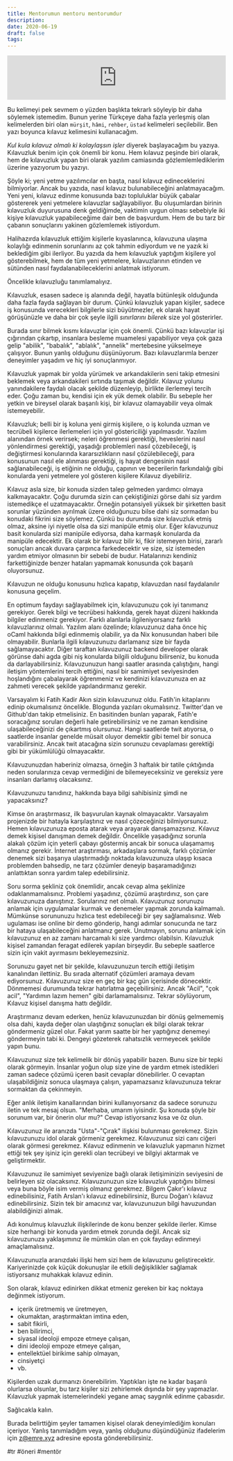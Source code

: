 ```yaml
---
title: Mentorumun mentoru mentorumdur
description:
date: 2020-06-19 
draft: false
tags:  
---
```



<iframe src="https://anchor.fm/delirehberi/embed/episodes/Mentrmn-mentr-mentrmdr-efviv5" height="102px"  style="width:100%" frameborder="0" scrolling="no"></iframe>

Bu kelimeyi pek sevmem o yüzden başlıkta tekrarlı söyleyip bir daha söylemek istemedim. Bunun yerine Türkçeye daha fazla yerleşmiş olan kelimelerden biri olan `mürşit`, `hâmi`, `rehber`, `üstad` kelimeleri seçilebilir. Ben yazı boyunca kılavuz kelimesini kullanacağım. 

*Kul kula kılavuz olmalı ki kolaylaşsın işler* diyerek başlayacağım bu yazıya. Kılavuzluk benim için çok önemli bir konu. Hem kılavuz peşinde biri olarak, hem de kılavuzluk yapan biri olarak yazılım camiasında gözlemlemlediklerim üzerine yazıyorum bu yazıyı.
<!--more-->


Şöyle ki; yeni yetme yazılımcılar en başta, nasıl kılavuz edineceklerini bilmiyorlar. Ancak bu yazıda, nasıl kılavuz bulunabileceğini anlatmayacağım. Yeni yeni, kılavuz edinme konusunda bazı topluluklar büyük çabalar göstererek yeni yetmelere kılavuzlar sağlayabiliyor. Bu oluşumlardan birinin kılavuzluk duyurusuna denk geldiğimde, vaktimin uygun olması sebebiyle iki kişiye kılavuzluk yapabileceğime dair ben de başvurdum. Hem de bu tarz bir çabanın sonuçlarını yakinen gözlemlemek istiyordum.

Halihazırda kılavuzluk ettiğim kişilerle kıyaslanınca, kılavuzuna ulaşma kolaylığı edinmenin sorunlarını az çok tahmin ediyordum ve ne yazık ki beklediğim gibi ilerliyor. Bu yazıda da hem kılavuzluk yaptığım kişilere yol gösterebilmek, hem de tüm yeni yetmelere, kılavuzlarının etinden ve sütünden nasıl faydalanabileceklerini anlatmak istiyorum.

Öncelikle kılavuzluğu tanımlamalıyız.

Kılavuzluk, esasen sadece iş alanında değil, hayatla bütünleşik olduğunda daha fazla fayda sağlayan bir durum. Çünkü kılavuzluk yapan kişiler, sadece iş konusunda verecekleri bilgilerle sizi büyütmezler, ek olarak hayat görüşünüzle ve daha bir çok şeyle ilgili *sınırlarını bilerek* size yol gösterirler. 

Burada sınır bilmek kısmı kılavuzlar için çok önemli. Çünkü bazı kılavuzlar işi çığırından çıkartıp, insanlara besleme muamelesi yapabiliyor veya çok gaza gelip "abilik", "babalık", "ablalık", "annelik" mertebesine yükselmeye çalışıyor. Bunun yanlış olduğunu düşünüyorum. Bazı kılavuzlarımla benzer deneyimler yaşadım ve hiç iyi sonuçlanmıyor.

Kılavuzluk yapmak bir yolda yürümek ve arkandakilerin seni takip etmesini beklemek veya arkandakileri sırtında taşımak değildir. Kılavuz yolunu yanındakilere faydalı olacak şekilde düzenleyip, birlikte ilerlemeyi tercih eder. Çoğu zaman bu, kendisi için ek yük demek olabilir. Bu sebeple her yetkin ve bireysel olarak başarılı kişi, bir kılavuz olamayabilir veya olmak istemeyebilir. 

Kılavuzluk; belli bir iş koluna yeni girmiş kişilere, o iş kolunda uzman ve tecrübeli kişilerce ilerlemeleri için yol göstericiliği yapılmasıdır. Yazılım alanından örnek verirsek; neleri öğrenmesi gerektiği, heveslerini nasıl yönlendirmesi gerektiği, yaşadığı problemleri nasıl çözebileceği, iş değiştirmesi konularında kararsızlıkların nasıl çözülebileceği, para konusunun nasıl ele alınması gerektiği, iş hayat dengesinin nasıl sağlanabileceği, iş etiğinin ne olduğu, çapının ve becerilerin farkındalığı gibi konularda yeni yetmelere yol gösteren kişilere Kılavuz diyebiliriz.

Kılavuz asla size, bir konuda sizden talep gelmeden yardımcı olmaya kalkmayacaktır. Çoğu durumda sizin can çekiştiğinizi görse dahi siz yardım istemedikçe el uzatmayacaktır. Örneğin potansiyeli yüksek bir şirketten basit sorunlar yüzünden ayrılmak üzere olduğunuzu bilse dahi siz sormadan bu konudaki fikrini size söylemez. Çünkü bu durumda size kılavuzluk etmiş olmaz, aksine iyi niyetle olsa da sizi manipüle etmiş olur. Eğer kılavuzunuz basit konularda sizi manipüle ediyorsa, daha karmaşık konularda da manipüle edecektir. Ek olarak bir kılavuz bilir ki, fikir istemeyen birisi, zararlı sonuçları ancak duvara çarpınca farkedecektir ve size, siz istemeden yardım etmiyor olmasının bir sebebi de budur. Hatalarınızı kendiniz farkettiğinizde benzer hataları yapmamak konusunda çok başarılı oluyorsunuz.

Kılavuzun ne olduğu konusunu hızlıca kapatıp, kılavuzdan nasıl faydalanılır konusuna geçelim.

En optimum faydayı sağlayabilmek için, kılavuzunuzu çok iyi tanımanız gerekiyor. Gerek bilgi ve tecrübesi hakkında, gerek hayat düzeni hakkında bilgiler edinmeniz gerekiyor. Farklı alanlarla ilgileniyorsanız farklı kılavuzlarınız olmalı. Yazılım alanı özelinde; kılavuzunuz daha önce hiç oCaml hakkında bilgi edinmemiş olabilir, ya da Nix konusundan haberi bile olmayabilir. Bunlarla ilgili kılavuzunuzu darlamanız size bir fayda sağlamayacaktır. Diğer taraftan kılavuzunuz backend developer olarak görünse dahi agda gibi niş konularda bilgili olduğunu bilirseniz, bu konuda da darlayabilirsiniz. Kılavuzunuzun hangi saatler arasında çalıştığını, hangi iletişim yöntemlerini tercih ettiğini, nasıl bir samimiyet seviyesinden hoşlandığını çabalayarak öğrenmeniz ve kendinizi kılavuzunuza en az zahmeti verecek şekilde yapılandırmanız gerekir.

Varsayalım ki Fatih Kadir Akın sizin kılavuzunuz oldu. Fatih'in kitaplarını edinip okumalısınız öncelikle. Blogunda yazıları okumalısınız. Twitter'dan ve Github'dan takip etmelisiniz. En basitinden bunları yaparak, Fatih'e soracağınız soruları değerli hale getirebilirsiniz ve ne zaman kendisine ulaşabileceğinizi de çıkartmış olursunuz. Hangi saatlerde twit atıyorsa, o saatlerde insanlar genelde müsait oluyor demektir gibi temel bir sonuca varabilirsiniz. Ancak twit atacağına sizin sorunuzu cevaplaması gerektiği gibi bir yükümlülüğü olmayacaktır. 

Kılavuzunuzdan haberiniz olmazsa, örneğin 3 haftalık bir tatile çıktığında neden sorularınıza cevap vermediğini de bilemeyeceksiniz ve gereksiz yere insanları darlamış olacaksınız.

Kılavuzunuzu tanıdınız, hakkında baya bilgi sahibisiniz şimdi ne yapacaksınız?

Kimse ön araştırmasız, ilk başvurulan kaynak olmayacaktır. Varsayalım projenizde bir hatayla karşılaştınız ve nasıl çözeceğinizi bilmiyorsunuz. Hemen kılavuzunuza eposta atarak veya arayarak danışamazsınız. Kılavuz demek kişisel danışman demek değildir. Öncelikle yaşadığınız sorunla alakalı çözüm için yeterli çabayı göstermiş ancak bir sonuca ulaşamamış olmanız gerekir. İnternet araştırması, arkadaşlara sormak, farklı çözümler denemek sizi başarıya ulaştırmadığı noktada kılavuzunuza ulaşıp kısaca problemden bahsedip, ne tarz çözümler deneyip başaramadığınızı anlattıktan sonra yardım talep edebilirsiniz.

Soru sorma şekliniz çok önemlidir, ancak cevap alma şeklinize odaklanmamalısınız.  Problemi yaşadınız, çözümü araştırdınız, son çare kılavuzunuza danıştınız. Sorularınız net olmalı. Kılavuzunuz sorunuzu anlamak için uygulamalar kurmak ve denemeler yapmak zorunda kalmamalı. Mümkünse sorununuzu hızlıca test edebileceği bir şey sağlamalısınız. Web ugulaması ise online bir demo gönderip, hangi adımlar sonucunda ne tarz bir hataya ulaşabileceğini anlatmanız gerek. Unutmayın, sorunu anlamak için kılavuzunuz en az zamanı harcamalı ki size yardımcı olabilsin. Kılavuzluk kişisel zamandan feragat edilerek yapılan birşeydir. Bu sebeple saatlerce sizin için vakit ayırmasını bekleyemezsiniz.

Sorunuzu gayet net bir şekilde, kılavuzunuzun tercih ettiği iletişim kanalından ilettiniz. Bu sırada alternatif çözümleri aramaya devam ediyorsunuz. Kılavuzunuz size en geç bir kaç gün içerisinde dönecektir. Dönmemesi durumunda tekrar hatırlatma geçebilirsiniz. Ancak "Acil", "çok acil", "Yardımın lazım hemen" gibi darlamamalısınız. Tekrar söylüyorum, Kılavuz kişisel danışma hattı değildir. 

Araştırmanız devam ederken, henüz kılavuzunuzdan bir dönüş gelmememiş olsa dahi, kayda değer olan ulaştığınız sonuçları ek bilgi olarak tekrar göndermeniz güzel olur. Fakat yarım saatte bir her yaptığınız denemeyi göndermeyin tabi ki. Dengeyi gözeterek rahatsızlık vermeyecek şekilde yapın bunu. 

Kılavuzunuz size tek kelimelik bir dönüş yapabilir bazen. Bunu size bir tepki olarak görmeyin. İnsanlar yoğun olup size yine de yardım etmek istedikleri zaman sadece çözümü içeren basit cevaplar dönebilirler. O cevaptan ulaşabildiğiniz sonuca ulaşmaya çalışın, yapamazsanız kılavuzunuza tekrar sormaktan da çekinmeyin.

Eğer anlık iletişim kanallarından birini kullanıyorsanız da sadece sorunuzu iletin ve tek mesaj olsun. "Merhaba, umarım iyisindir. Şu konuda şöyle bir sorunum var, bir önerin olur mu?" Cevap istiyorsanız kısa ve öz olun. 

Kılavuzunuz ile aranızda "Usta"-"Çırak" ilişkisi bulunması gerekmez. Sizin kılavuzunuzu idol olarak görmeniz gerekmez. Kılavuzunuz sizi canı ciğeri olarak görmesi gerekmez. Kılavuz edinmenin ve kılavuzluk yapmanın hizmet ettiği tek şey işiniz için gerekli olan tecrübeyi ve bilgiyi aktarmak ve geliştirmektir.

Kılavuzunuz ile samimiyet seviyenize bağlı olarak iletişiminizin seviyesini de belirleyen siz olacaksınız. Kılavuzunuzun size kılavuzluk yaptığını bilmesi veya buna böyle isim vermiş olmanız gerekmez. Bilgem Çakır'ı kılavuz edinebilisiniz, Fatih Arslan'ı kılavuz edinebilirsiniz, Burcu Doğan'ı kılavuz edinebilirsiniz. Sizin tek bir amacınız var, kılavuzunuzun bilgi havuzundan alabildiğinizi almak. 

Adı konulmuş kılavuzluk ilişkilerinde de konu benzer şekilde ilerler. Kimse size herhangi bir konuda yardım etmek zorunda değil. Ancak siz kılavuzunuza yaklaşımınız ile mümkün olan en çok faydayı edinmeyi amaçlamalısınız. 

Kılavuzunuzla aranızdaki ilişki hem sizi hem de kılavuzunu geliştirecektir. Kariyerinizde çok küçük dokunuşlar ile etkili değişiklikler sağlamak istiyorsanız muhakkak kılavuz edinin. 

Son olarak, kılavuz edinirken dikkat etmeniz gereken bir kaç noktaya değinmek istiyorum. 

  - içerik üretmemiş ve üretmeyen,
  - okumaktan, araştırmaktan imtina eden,
  - sabit fikirli,
  - ben bilirimci,
  - siyasal ideoloji empoze etmeye çalışan,
  - dini ideoloji empoze etmeye çalışan,
  - entellektüel birikime sahip olmayan,
  - cinsiyetçi
  - vb.

Kişilerden uzak durmanızı önerebilirim. Yaptıkları işte ne kadar başarılı olurlarsa olsunlar, bu tarz kişiler sizi zehirlemek dışında bir şey yapmazlar. Kılavuzluk yapmak istemelerindeki yegane amaç saygınlık edinme çabasıdır.

Sağlıcakla kalın.


Burada belirttiğim şeyler tamamen kişisel olarak deneyimlediğim konuları içeriyor. Yanlış tanımladığım veya, yanlış olduğunu düşündüğünüz ifadelerim için z@emre.xyz adresine eposta gönderebilirsiniz.

#tr #öneri #mentör

